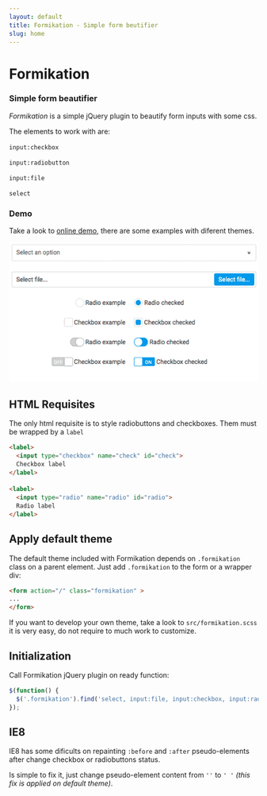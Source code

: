 ```yaml
---
layout: default
title: Formikation - Simple form beutifier
slug: home
---
```


# Formikation

### Simple form beautifier

*Formikation* is a simple jQuery plugin to beautify form inputs with some css.

The elements to work with are:

`input:checkbox`

`input:radiobutton`

`input:file`

`select`

### Demo

Take a look to [online demo](/formikation/examples.html), there are some examples with diferent themes.

 ![Formikation Screenshot](./images/screenshot.png)

## HTML Requisites

The only html requisite is to style radiobuttons and checkboxes. Them must be wrapped by a `label`

```html
<label>
  <input type="checkbox" name="check" id="check">
  Checkbox label
</label>

<label>
  <input type="radio" name="radio" id="radio">
  Radio label
</label>
```

## Apply default theme

The default theme included with Formikation depends on `.formikation` class on a parent element. Just add `.formikation` to the form or a wrapper div:

```html
<form action="/" class="formikation" >
...
</form>
```

If you want to develop your own theme, take a look to `src/formikation.scss` it is very easy, do not require to much work to customize.


## Initialization

Call Formikation jQuery plugin on ready function:

```js
$(function() {
  $('.formikation').find('select, input:file, input:checkbox, input:radio').formikation();
});
```

## IE8

IE8 has some dificults on repainting `:before` and `:after` pseudo-elements after change checkbox or radiobuttons status.

Is simple to fix it, just change pseudo-element content from `''` to `' '` _(this fix is applied on default theme)_.
